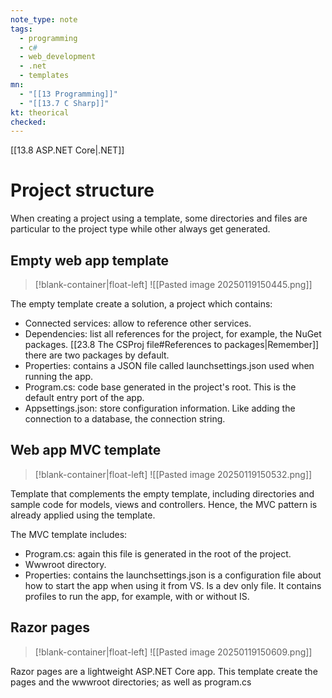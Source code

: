 ```yaml
---
note_type: note
tags:
  - programming
  - c#
  - web_development
  - .net
  - templates
mn:
  - "[[13 Programming]]"
  - "[[13.7 C Sharp]]"
kt: theorical
checked:
---
```

[[13.8 ASP.NET Core|.NET]]
# Project structure 
When creating a project using a template, some directories and files are particular to the project type while other always get generated. 

## Empty web app template
>[!blank-container|float-left]
>![[Pasted image 20250119150445.png]]

The empty template create a solution, a project which contains: 

-	Connected services: allow to reference other services. 
-	Dependencies: list all references for the project, for example, the NuGet packages. [[23.8 The CSProj file#References to packages|Remember]] there are two packages by default. 
-	Properties: contains a JSON file called launchsettings.json used when running the app.
-	Program.cs: code base generated in the project's root. This is the default entry port of the app. 
-	Appsettings.json: store configuration information. Like adding the connection to a database, the connection string. 
## Web app MVC template 
>[!blank-container|float-left]
>![[Pasted image 20250119150532.png]]

Template that complements the empty template, including directories and sample code for models, views and controllers. Hence, the MVC pattern is already applied using the template. 

The MVC template includes:
-	Program.cs: again this file is generated in the root of the project. 
-	Wwwroot directory.
-	Properties: contains the launchsettings.json is a configuration file about how to start the app when using it from VS. Is a dev only file. It contains profiles to run the app, for example, with or without IS. 

## Razor pages
>[!blank-container|float-left]
>![[Pasted image 20250119150609.png]]

Razor pages are a lightweight ASP.NET Core app. This template create the pages and the wwwroot directories; as well as program.cs







